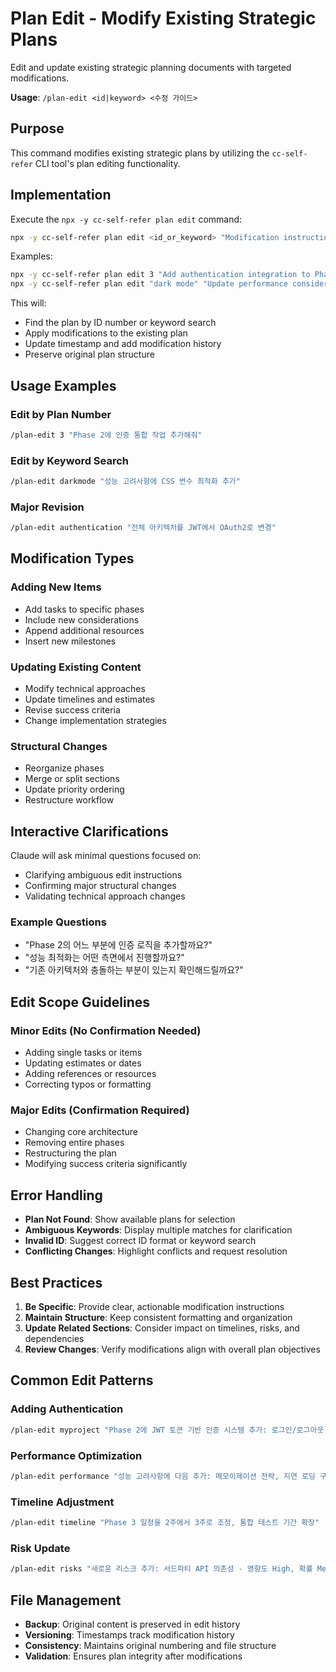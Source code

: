 # Plan Edit - Modify Existing Strategic Plans

Edit and update existing strategic planning documents with targeted modifications.

**Usage**: `/plan-edit <id|keyword> <수정 가이드>`

## Purpose

This command modifies existing strategic plans by utilizing the `cc-self-refer` CLI tool's plan editing functionality.

## Implementation

Execute the `npx -y cc-self-refer plan edit` command:

```bash
npx -y cc-self-refer plan edit <id_or_keyword> "Modification instructions"
```

Examples:

```bash
npx -y cc-self-refer plan edit 3 "Add authentication integration to Phase 2"
npx -y cc-self-refer plan edit "dark mode" "Update performance considerations"
```

This will:

- Find the plan by ID number or keyword search
- Apply modifications to the existing plan
- Update timestamp and add modification history
- Preserve original plan structure

## Usage Examples

### Edit by Plan Number

```bash
/plan-edit 3 "Phase 2에 인증 통합 작업 추가해줘"
```

### Edit by Keyword Search

```bash
/plan-edit darkmode "성능 고려사항에 CSS 변수 최적화 추가"
```

### Major Revision

```bash
/plan-edit authentication "전체 아키텍처를 JWT에서 OAuth2로 변경"
```

## Modification Types

### Adding New Items

- Add tasks to specific phases
- Include new considerations
- Append additional resources
- Insert new milestones

### Updating Existing Content

- Modify technical approaches
- Update timelines and estimates
- Revise success criteria
- Change implementation strategies

### Structural Changes

- Reorganize phases
- Merge or split sections
- Update priority ordering
- Restructure workflow

## Interactive Clarifications

Claude will ask minimal questions focused on:

- Clarifying ambiguous edit instructions
- Confirming major structural changes
- Validating technical approach changes

### Example Questions

- "Phase 2의 어느 부분에 인증 로직을 추가할까요?"
- "성능 최적화는 어떤 측면에서 진행할까요?"
- "기존 아키텍처와 충돌하는 부분이 있는지 확인해드릴까요?"

## Edit Scope Guidelines

### Minor Edits (No Confirmation Needed)

- Adding single tasks or items
- Updating estimates or dates
- Adding references or resources
- Correcting typos or formatting

### Major Edits (Confirmation Required)

- Changing core architecture
- Removing entire phases
- Restructuring the plan
- Modifying success criteria significantly

## Error Handling

- **Plan Not Found**: Show available plans for selection
- **Ambiguous Keywords**: Display multiple matches for clarification
- **Invalid ID**: Suggest correct ID format or keyword search
- **Conflicting Changes**: Highlight conflicts and request resolution

## Best Practices

1. **Be Specific**: Provide clear, actionable modification instructions
2. **Maintain Structure**: Keep consistent formatting and organization
3. **Update Related Sections**: Consider impact on timelines, risks, and dependencies
4. **Review Changes**: Verify modifications align with overall plan objectives

## Common Edit Patterns

### Adding Authentication

```bash
/plan-edit myproject "Phase 2에 JWT 토큰 기반 인증 시스템 추가: 로그인/로그아웃 API, 토큰 검증 미들웨어, 사용자 세션 관리"
```

### Performance Optimization

```bash
/plan-edit performance "성능 고려사항에 다음 추가: 메모이제이션 전략, 지연 로딩 구현, 번들 크기 최적화"
```

### Timeline Adjustment

```bash
/plan-edit timeline "Phase 3 일정을 2주에서 3주로 조정, 통합 테스트 기간 확장"
```

### Risk Update

```bash
/plan-edit risks "새로운 리스크 추가: 서드파티 API 의존성 - 영향도 High, 확률 Medium, 완화방안: 대체 API 준비"
```

## File Management

- **Backup**: Original content is preserved in edit history
- **Versioning**: Timestamps track modification history
- **Consistency**: Maintains original numbering and file structure
- **Validation**: Ensures plan integrity after modifications
